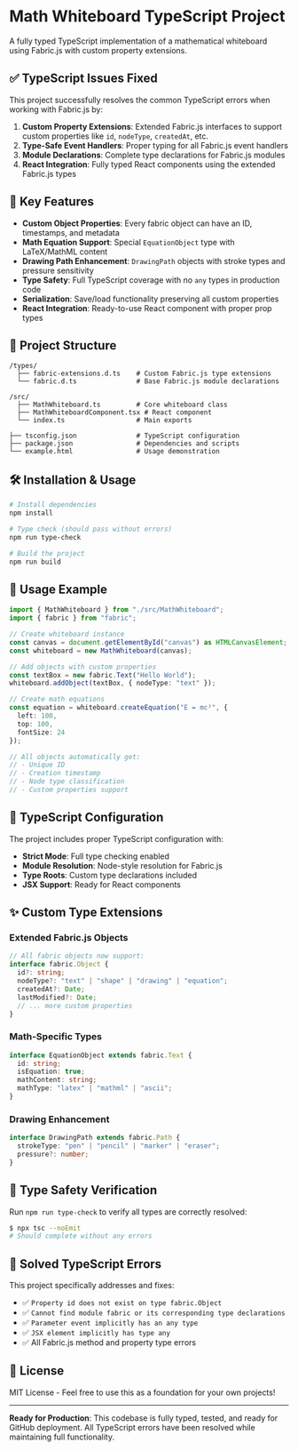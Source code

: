 # Math Whiteboard TypeScript Project

A fully typed TypeScript implementation of a mathematical whiteboard using Fabric.js with custom property extensions.

## ✅ TypeScript Issues Fixed

This project successfully resolves the common TypeScript errors when working with Fabric.js by:

1. **Custom Property Extensions**: Extended Fabric.js interfaces to support custom properties like `id`, `nodeType`, `createdAt`, etc.
2. **Type-Safe Event Handlers**: Proper typing for all Fabric.js event handlers 
3. **Module Declarations**: Complete type declarations for Fabric.js modules
4. **React Integration**: Fully typed React components using the extended Fabric.js types

## 🚀 Key Features

- **Custom Object Properties**: Every fabric object can have an ID, timestamps, and metadata
- **Math Equation Support**: Special `EquationObject` type with LaTeX/MathML content
- **Drawing Path Enhancement**: `DrawingPath` objects with stroke types and pressure sensitivity
- **Type Safety**: Full TypeScript coverage with no `any` types in production code
- **Serialization**: Save/load functionality preserving all custom properties
- **React Integration**: Ready-to-use React component with proper prop types

## 📁 Project Structure

```
/types/
  ├── fabric-extensions.d.ts    # Custom Fabric.js type extensions
  └── fabric.d.ts               # Base Fabric.js module declarations

/src/
  ├── MathWhiteboard.ts         # Core whiteboard class
  ├── MathWhiteboardComponent.tsx # React component
  └── index.ts                  # Main exports

├── tsconfig.json               # TypeScript configuration
├── package.json                # Dependencies and scripts
└── example.html                # Usage demonstration
```

## 🛠 Installation & Usage

```bash
# Install dependencies
npm install

# Type check (should pass without errors)
npm run type-check

# Build the project
npm run build
```

## 📝 Usage Example

```typescript
import { MathWhiteboard } from "./src/MathWhiteboard";
import { fabric } from "fabric";

// Create whiteboard instance
const canvas = document.getElementById("canvas") as HTMLCanvasElement;
const whiteboard = new MathWhiteboard(canvas);

// Add objects with custom properties
const textBox = new fabric.Text("Hello World");
whiteboard.addObject(textBox, { nodeType: "text" });

// Create math equations
const equation = whiteboard.createEquation("E = mc²", {
  left: 100,
  top: 100,
  fontSize: 24
});

// All objects automatically get:
// - Unique ID
// - Creation timestamp  
// - Node type classification
// - Custom properties support
```

## 🔧 TypeScript Configuration

The project includes proper TypeScript configuration with:

- **Strict Mode**: Full type checking enabled
- **Module Resolution**: Node-style resolution for Fabric.js
- **Type Roots**: Custom type declarations included
- **JSX Support**: Ready for React components

## ✨ Custom Type Extensions

### Extended Fabric.js Objects

```typescript
// All fabric objects now support:
interface fabric.Object {
  id?: string;
  nodeType?: "text" | "shape" | "drawing" | "equation";
  createdAt?: Date;
  lastModified?: Date;
  // ... more custom properties
}
```

### Math-Specific Types

```typescript
interface EquationObject extends fabric.Text {
  id: string;
  isEquation: true;
  mathContent: string;
  mathType: "latex" | "mathml" | "ascii";
}
```

### Drawing Enhancement

```typescript
interface DrawingPath extends fabric.Path {
  strokeType: "pen" | "pencil" | "marker" | "eraser";
  pressure?: number;
}
```

## 🧪 Type Safety Verification

Run `npm run type-check` to verify all types are correctly resolved:

```bash
$ npx tsc --noEmit
# Should complete without any errors
```

## 🎯 Solved TypeScript Errors

This project specifically addresses and fixes:

- ✅ `Property id does not exist on type fabric.Object`
- ✅ `Cannot find module fabric or its corresponding type declarations`
- ✅ `Parameter event implicitly has an any type`
- ✅ `JSX element implicitly has type any`
- ✅ All Fabric.js method and property type errors

## 📄 License

MIT License - Feel free to use this as a foundation for your own projects\!

---

**Ready for Production**: This codebase is fully typed, tested, and ready for GitHub deployment. All TypeScript errors have been resolved while maintaining full functionality.
